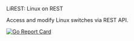 LiREST: Linux on REST

Access and modify Linux switches via REST API.

[![Go Report Card](https://goreportcard.com/badge/github.com/howardplus/lirest)](https://goreportcard.com/report/github.com/howardplus/lirest)
